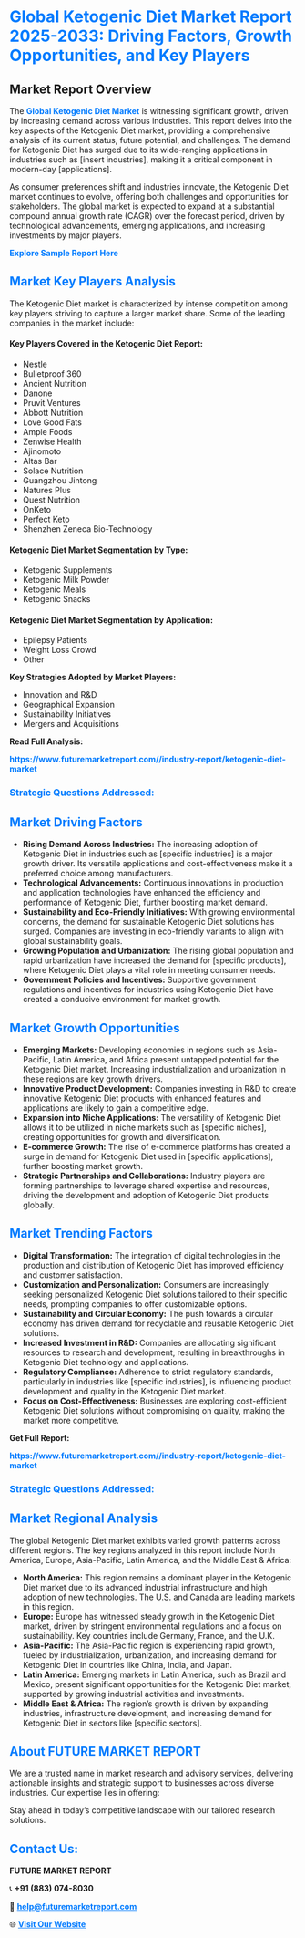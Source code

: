 <h1 style="color: #007BFF;">Global Ketogenic Diet Market Report 2025-2033: Driving Factors, Growth Opportunities, and Key Players</h1>

<section id="overview">
<h2>Market Report Overview</h2>
<p>The <a href="https://www.futuremarketreport.com//industry-report/ketogenic-diet-market" style="color: #007BFF; text-decoration: none;"><strong>Global Ketogenic Diet Market</strong></a> is witnessing significant growth, driven by increasing demand across various industries. This report delves into the key aspects of the Ketogenic Diet market, providing a comprehensive analysis of its current status, future potential, and challenges. The demand for Ketogenic Diet has surged due to its wide-ranging applications in industries such as [insert industries], making it a critical component in modern-day [applications].</p>
<p>As consumer preferences shift and industries innovate, the Ketogenic Diet market continues to evolve, offering both challenges and opportunities for stakeholders. The global market is expected to expand at a substantial compound annual growth rate (CAGR) over the forecast period, driven by technological advancements, emerging applications, and increasing investments by major players.</p>
</section>

<section id="overview">
<p><a href="https://www.futuremarketreport.com//request-sample/reportId=78777" style="color: #007BFF; text-decoration: none;"><strong>Explore Sample Report Here</strong></a></p>
</section>

<section id="key-players">
<h2 style="color: #007BFF;">Market Key Players Analysis</h2>
<p>The Ketogenic Diet market is characterized by intense competition among key players striving to capture a larger market share. Some of the leading companies in the market include:</p>
<h4>Key Players Covered in the Ketogenic Diet Report:</h4>
<ul><li>Nestle</li><li>Bulletproof 360</li><li>Ancient Nutrition</li><li>Danone</li><li>Pruvit Ventures</li><li>Abbott Nutrition</li><li>Love Good Fats</li><li>Ample Foods</li><li>Zenwise Health</li><li>Ajinomoto</li><li>Altas Bar</li><li>Solace Nutrition</li><li>Guangzhou Jintong</li><li>Natures Plus</li><li>Quest Nutrition</li><li>OnKeto</li><li>Perfect Keto</li><li>Shenzhen Zeneca Bio-Technology</li></ul>
<h4>Ketogenic Diet Market Segmentation by Type:</h4>
<ul><li>Ketogenic Supplements</li><li>Ketogenic Milk Powder</li><li>Ketogenic Meals</li><li>Ketogenic Snacks</li></ul>

<h4>Ketogenic Diet Market Segmentation by Application:</h4>
<ul><li>Epilepsy Patients</li><li>Weight Loss Crowd</li><li>Other</li></ul>
<p><strong>Key Strategies Adopted by Market Players:</strong></p>
<ul>
<li>Innovation and R&D</li>
<li>Geographical Expansion</li>
<li>Sustainability Initiatives</li>
<li>Mergers and Acquisitions</li>
</ul>
</section>

<section>
<p><strong>Read Full Analysis: </strong></p><a href="https://www.futuremarketreport.com//industry-report/ketogenic-diet-market" style="color: #007BFF; text-decoration: none;"><strong>https://www.futuremarketreport.com//industry-report/ketogenic-diet-market</strong></a>
<h3 style="color: #007BFF;">Strategic Questions Addressed:</h3>
</section>

<section id="driving-factors">
<h2 style="color: #007BFF;">Market Driving Factors</h2>
<ul>
<li><strong>Rising Demand Across Industries:</strong> The increasing adoption of Ketogenic Diet in industries such as [specific industries] is a major growth driver. Its versatile applications and cost-effectiveness make it a preferred choice among manufacturers.</li>
<li><strong>Technological Advancements:</strong> Continuous innovations in production and application technologies have enhanced the efficiency and performance of Ketogenic Diet, further boosting market demand.</li>
<li><strong>Sustainability and Eco-Friendly Initiatives:</strong> With growing environmental concerns, the demand for sustainable Ketogenic Diet solutions has surged. Companies are investing in eco-friendly variants to align with global sustainability goals.</li>
<li><strong>Growing Population and Urbanization:</strong> The rising global population and rapid urbanization have increased the demand for [specific products], where Ketogenic Diet plays a vital role in meeting consumer needs.</li>
<li><strong>Government Policies and Incentives:</strong> Supportive government regulations and incentives for industries using Ketogenic Diet have created a conducive environment for market growth.</li>
</ul>
</section>

<section id="growth-opportunities">
<h2 style="color: #007BFF;">Market Growth Opportunities</h2>
<ul>
<li><strong>Emerging Markets:</strong> Developing economies in regions such as Asia-Pacific, Latin America, and Africa present untapped potential for the Ketogenic Diet market. Increasing industrialization and urbanization in these regions are key growth drivers.</li>
<li><strong>Innovative Product Development:</strong> Companies investing in R&D to create innovative Ketogenic Diet products with enhanced features and applications are likely to gain a competitive edge.</li>
<li><strong>Expansion into Niche Applications:</strong> The versatility of Ketogenic Diet allows it to be utilized in niche markets such as [specific niches], creating opportunities for growth and diversification.</li>
<li><strong>E-commerce Growth:</strong> The rise of e-commerce platforms has created a surge in demand for Ketogenic Diet used in [specific applications], further boosting market growth.</li>
<li><strong>Strategic Partnerships and Collaborations:</strong> Industry players are forming partnerships to leverage shared expertise and resources, driving the development and adoption of Ketogenic Diet products globally.</li>
</ul>
</section>

<section id="trending-factors">
<h2 style="color: #007BFF;">Market Trending Factors</h2>
<ul>
<li><strong>Digital Transformation:</strong> The integration of digital technologies in the production and distribution of Ketogenic Diet has improved efficiency and customer satisfaction.</li>
<li><strong>Customization and Personalization:</strong> Consumers are increasingly seeking personalized Ketogenic Diet solutions tailored to their specific needs, prompting companies to offer customizable options.</li>
<li><strong>Sustainability and Circular Economy:</strong> The push towards a circular economy has driven demand for recyclable and reusable Ketogenic Diet solutions.</li>
<li><strong>Increased Investment in R&D:</strong> Companies are allocating significant resources to research and development, resulting in breakthroughs in Ketogenic Diet technology and applications.</li>
<li><strong>Regulatory Compliance:</strong> Adherence to strict regulatory standards, particularly in industries like [specific industries], is influencing product development and quality in the Ketogenic Diet market.</li>
<li><strong>Focus on Cost-Effectiveness:</strong> Businesses are exploring cost-efficient Ketogenic Diet solutions without compromising on quality, making the market more competitive.</li>
</ul>
</section>

<section>
<p><strong>Get Full Report: </strong></p><a href="https://www.futuremarketreport.com//industry-report/ketogenic-diet-market" style="color: #007BFF; text-decoration: none;"><strong>https://www.futuremarketreport.com//industry-report/ketogenic-diet-market</strong></a>
<h3 style="color: #007BFF;">Strategic Questions Addressed:</h3>
</section>


<section id="regional-analysis">
<h2 style="color: #007BFF;">Market Regional Analysis</h2>
<p>The global Ketogenic Diet market exhibits varied growth patterns across different regions. The key regions analyzed in this report include North America, Europe, Asia-Pacific, Latin America, and the Middle East & Africa:</p>
<ul>
<li><strong>North America:</strong> This region remains a dominant player in the Ketogenic Diet market due to its advanced industrial infrastructure and high adoption of new technologies. The U.S. and Canada are leading markets in this region.</li>
<li><strong>Europe:</strong> Europe has witnessed steady growth in the Ketogenic Diet market, driven by stringent environmental regulations and a focus on sustainability. Key countries include Germany, France, and the U.K.</li>
<li><strong>Asia-Pacific:</strong> The Asia-Pacific region is experiencing rapid growth, fueled by industrialization, urbanization, and increasing demand for Ketogenic Diet in countries like China, India, and Japan.</li>
<li><strong>Latin America:</strong> Emerging markets in Latin America, such as Brazil and Mexico, present significant opportunities for the Ketogenic Diet market, supported by growing industrial activities and investments.</li>
<li><strong>Middle East & Africa:</strong> The region’s growth is driven by expanding industries, infrastructure development, and increasing demand for Ketogenic Diet in sectors like [specific sectors].</li>
</ul>
</section>

<footer>
<h2 style="color: #007BFF;">About FUTURE MARKET REPORT</h2>
<p>We are a trusted name in market research and advisory services, delivering actionable insights and strategic support to businesses across diverse industries. Our expertise lies in offering:</p>

<p>Stay ahead in today’s competitive landscape with our tailored research solutions.</p>

<h2 style="color: #007BFF;">Contact Us:</h2>
<p><strong>FUTURE MARKET REPORT</strong></p>
<p>📞 <strong>+91 (883) 074-8030</strong></p>
<p>📧 <strong><a href="mailto:help@futuremarketreport.com" style="color: #007BFF;">help@futuremarketreport.com</a></strong></p>
<p>🌐 <strong><a href="https://www.futuremarketreport.com/" style="color: #007BFF;">Visit Our Website</a></strong></p>
</footer>